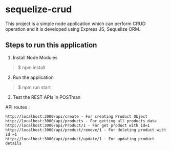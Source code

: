 # sequelize-crud

This project is a simple node application which can perform CRUD operation and it is developed using Express JS, Sequelize ORM.  

## Steps to run this application 

1. Install Node Modules
  
  > $ npm install 
  
2. Run the application 

  > $ npm run start 
 
3. Test the REST APIs in POSTman 

  API routes : 
  
    http://localhost:3000/api/create - For creating Product Object 
    http://localhost:3000/api/products - For getting all products data
    http://localhost:3000/api/Product/1 - For get product with id=1 
    http://localhost:3000/api/product/remove/1 - For deleting product with id =1 
    http://localhost:3000/api/product/update/1 - For updating product details 
  
